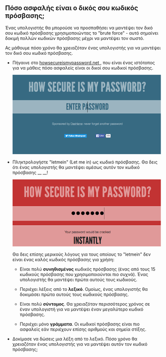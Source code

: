## Πόσο ασφαλής είναι ο δικός σου κωδικός πρόσβασης;

Ένας υπολογιστής θα μπορούσε να προσπαθήσει να μαντέψει τον δικό σου κωδικό πρόσβασης χρησιμοποιώντας το "brute force" - αυτό σημαίνει δοκιμή πολλών κωδικών πρόσβασης μέχρι να μαντέψει τον σωστό.

Ας μάθουμε πόσο χρόνο θα χρειαζόταν ένας υπολογιστής για να μαντέψει τον δικό σου κωδικό πρόσβασης.



+ Πήγαινε στο <a href="https://howsecureismypassword.net/" target="_blank"> howsecureismypassword.net </a>, που είναι ένας ιστότοπος για να μάθεις πόσο ασφαλείς είναι οι δικοί σου κωδικοί πρόσβασης.

    ![στιγμιότυπο οθόνης](images/passwords-secure.png)

+ Πληκτρολογήστε "letmein" (Let me in) ως κωδικό πρόσβασης. Θα δεις ότι ένας υπολογιστής θα μαντέψει αμέσως αυτόν τον κωδικό πρόσβασης __ __!

    ![στιγμιότυπο οθόνης](images/passwords-letmein.png)

    Θα δεις επίσης μερικούς λόγους για τους οποίους το "letmein" δεν είναι ένας καλός κωδικός πρόσβασης για χρήση:

    + Είναι πολύ __συνηθισμένος__ κωδικός πρόσβασης (ένας από τους 15 κωδικούς πρόσβασης που χρησιμοποιούνται πιο συχνά). Ένας υπολογιστής θα μαντέψει πρώτα αυτούς τους κωδικούς.

    + Περιέχει λέξεις από το __λεξικό__. Ομοίως, ένας υπολογιστής θα δοκιμάσει πρώτα αυτούς τους κωδικούς πρόσβασης.

    + Είναι πολύ __σύντομος__. Θα χρειαζόταν περισσότερος χρόνος σε έναν υπολογιστή για να μαντέψει έναν μεγαλύτερο κωδικό πρόσβασης.

    + Περιέχει μόνο __γράμματα__. Οι κωδικοί πρόσβασης είναι πιο ασφαλείς εάν περιέχουν επίσης αριθμούς και σημεία στίξης.

+ Δοκίμασε να δώσεις μια λέξη από το λεξικό. Πόσο χρόνο θα χρειαζόταν ένας υπολογιστής για να μαντέψει αυτόν τον κωδικό πρόσβασης; 

